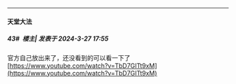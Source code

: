 ﻿
*****

####  天堂大法  
##### 43#         楼主| 发表于 2024-3-27 17:55

官方自己放出来了，还没看到的可以看一下了 
[https://www.youtube.com/watch?v=TbD7GITt9xM](https://www.youtube.com/watch?v=TbD7GITt9xM)

